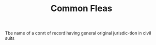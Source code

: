 ---
title: Common Fleas
letter: C
permalink: "/definitions/bld-common-fleas.html"
body: Tbe name of a conrt of record having general original jurisdic-tlon in civil
  suits
published_at: '2018-07-07'
source: Black's Law Dictionary 2nd Ed (1910)
layout: post
---